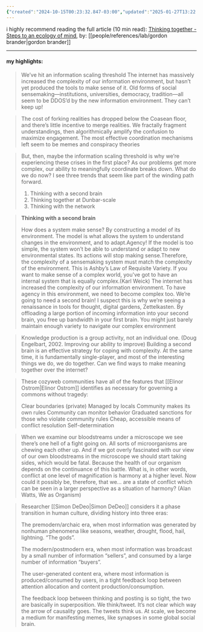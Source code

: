 ```yaml
---
{"created":"2024-10-15T00:23:32.847-03:00","updated":"2025-01-27T13:22:06.397-03:00","tags":["essay","highlights","cybernetics","systemsdesign","superstructure","communication","toolsforthought","coordination","🌿"],"notestage":["🌿"],"relevancescore":96,"dg-publish":true,"permalink":"/009-notes-and-highlights-from-books-videos-articles/thinking-together-gordon-brander/","dgPassFrontmatter":true}
---
```


i highly recommend reading the full article (10 min read): [Thinking together - Steps to an ecology of mind](https://newsletter.squishy.computer/p/thinking-together), by: [[people/references/lab/gordon brander\|gordon brander]]

---
#### my highlights:

> We’ve hit an information scaling threshold
> The internet has massively increased the complexity of our information environment, but hasn’t yet produced the tools to make sense of it. Old forms of social sensemaking—institutions, universities, democracy, tradition—all seem to be DDOS’d by the new information environment. They can’t keep up!

> The cost of forking realities has dropped below the Coasean floor, and there’s little incentive to merge realities. We fractally fragment understandings, then algorithmically amplify the confusion to maximize engagement. The most effective coordination mechanisms left seem to be memes and conspiracy theories

> But, then, maybe the information scaling threshold is why we’re experiencing these crises in the first place? As our problems get more complex, our ability to meaningfully coordinate breaks down. What do we do now? I see three trends that seem like part of the winding path forward.
> 
> 1. Thinking with a second brain
> 2. Thinking together at Dunbar-scale
> 3. Thinking with the network

> **Thinking with a second brain**
> 
> How does a system make sense? By constructing a model of its environment. The model is what allows the system to understand changes in the environment, and to adapt.Agency! If the model is too simple, the system won’t be able to understand or adapt to new environmental states. Its actions will stop making sense.Therefore, the complexity of a sensemaking system must match the complexity of the environment. This is Ashby’s Law of Requisite Variety. If you want to make sense of a complex world, you've got to have an internal system that is equally complex.(Karl Weick) The internet has increased the complexity of our information environment. To have agency in this environment, we need to become complex too. We’re going to need a second brain! I suspect this is why we’re seeing a renaissance in tools for thought, digital gardens, Zettelkasten. By offloading a large portion of incoming information into your second brain, you free up bandwidth in your first brain. You might just barely maintain enough variety to navigate our complex environment

> Knowledge production is a group activity, not an individual one. (Doug Engelbart, 2002. Improving our ability to improve)
> Building a second brain is an effective strategy for coping with complexity. At the same time, it is fundamentally single-player, and most of the interesting things we do, we do together. Can we find ways to make meaning together over the internet?

> These cozyweb communities have all of the features that [[Elinor Ostrom\|Elinor Ostrom]] identifies as necessary for governing a commons without tragedy: 
> 
> Clear boundaries (private)
> Managed by locals
> Community makes its own rules
> Community can monitor behavior
> Graduated sanctions for those who violate community rules
> Cheap, accessible means of conflict resolution
> Self-determination

> When we examine our bloodstreams under a microscope we see there’s one hell of a fight going on. All sorts of microorganisms are chewing each other up. And if we got overly fascinated with our view of our own bloodstreams in the microscope we should start taking sides, which would be fatal. Because the health of our organism depends on the continuance of this battle. What is, in other words, conflict at one level of magnification is harmony at a higher level. Now could it possibly be, therefore, that we… are a state of conflict which can be seen in a larger perspective as a situation of harmony? (Alan Watts, We as Organism)

> Researcher [[Simon DeDeo\|Simon DeDeo]] considers it a phase transition in human culture, dividing history into three eras:
> 
> The premodern/archaic era, when most information was generated by nonhuman phenomena like seasons, weather, drought, flood, hail, lightning. “The gods”.
> 
> The modern/postmodern era, when most information was broadcast by a small number of information “sellers”, and consumed by a large number of information “buyers”.
> 
> The user-generated content era, where most information is produced/consumed by users, in a tight feedback loop between attention allocation and content production/consumption.
> 
> The feedback loop between thinking and posting is so tight, the two are basically in superposition. We think/tweet. It’s not clear which way the arrow of causality goes. The tweets think us. At scale, we become a medium for manifesting memes, like synapses in some global social brain.
